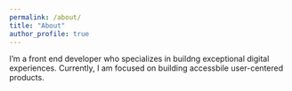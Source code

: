 ```yaml
---
permalink: /about/
title: "About"
author_profile: true
---
```


I’m a front end developer who specializes in buildng exceptional digital experiences. Currently, I am focused on building accessbile user-centered products.


